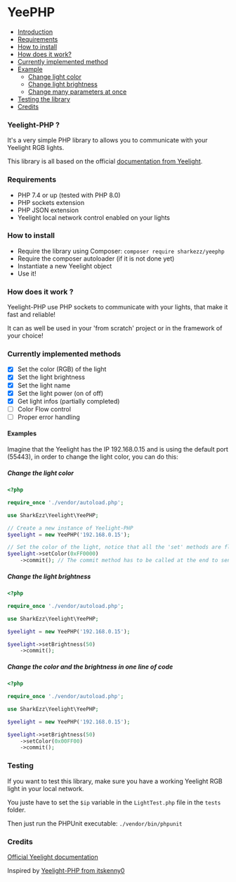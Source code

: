 # YeePHP

- [Introduction](#introduction)
- [Requirements](#requirements)
- [How to install](#how-to-install)
- [How does it work?](#how-it-work)
- [Currently implemented method](#implemented-methods)
- [Example](#examples)
    - [Change light color](#change-color)
    - [Change light brightness](#change-brightness)
    - [Change many parameters at once](#change-many-at-once)
- [Testing the library](#testing)
- [Credits](#credits)

<a name="introduction"></a>
### Yeelight-PHP ?

It's a very simple PHP library to allows you to communicate with your Yeelight RGB lights.

This library is all based on the official [documentation from Yeelight](https://www.yeelight.com/download/Yeelight_Inter-Operation_Spec.pdf).

<a name="requirements"></a>
### Requirements
- PHP 7.4 or up (tested with PHP 8.0)
- PHP sockets extension
- PHP JSON extension
- Yeelight local network control enabled on your lights

<a name="how-to-install"></a>
### How to install
- Require the library using Composer: `composer require sharkezz/yeephp`
- Require the composer autoloader (if it is not done yet)
- Instantiate a new Yeelight object
- Use it!

<a name="how-it-work"></a>
### How does it work ?

Yeelight-PHP use PHP sockets to communicate with your lights, that make it fast and reliable!

It can as well be used in your 'from scratch' project or in the framework of your choice!

<a name="implemented-methods"></a>
### Currently implemented methods
- [x] Set the color (RGB) of the light
- [x] Set the light brightness
- [x] Set the light name
- [x] Set the light power (on of off)
- [x] Get light infos (partially completed)
- [ ] Color Flow control
- [ ] Proper error handling

<a name="examples"></a>
#### Examples

Imagine that the Yeelight has the IP 192.168.0.15 and is using the default port (55443), in order to change the light color, you can do this:

<a name="change-color"></a>
##### Change the light color

```php
<?php

require_once './vendor/autoload.php';

use SharkEzz\Yeelight\YeePHP;

// Create a new instance of Yeelight-PHP
$yeelight = new YeePHP('192.168.0.15');

// Set the color of the light, notice that all the 'set' methods are fluent, it means that you can use them in chain !
$yeelight->setColor(0xFF0000)
    ->commit(); // The commit method has to be called at the end to send the commands to the light
```
<a name="change-brightness"></a>
##### Change the light brightness

```php
<?php

require_once './vendor/autoload.php';

use SharkEzz\Yeelight\YeePHP;

$yeelight = new YeePHP('192.168.0.15');

$yeelight->setBrightness(50)
    ->commit();
```

<a name="change-many-at-once"></a>
##### Change the color and the brightness in one line of code

```php
<?php

require_once './vendor/autoload.php';

use SharkEzz\Yeelight\YeePHP;

$yeelight = new YeePHP('192.168.0.15');

$yeelight->setBrightness(50)
    ->setColor(0x00FF00)
    ->commit();
```
<a name="testing"></a>
### Testing

If you want to test this library, make sure you have a working Yeelight RGB light in your local network.

You juste have to set the `$ip` variable in the `LightTest.php` file in the `tests` folder.

Then just run the PHPUnit executable: `./vendor/bin/phpunit`

<a name="credits"></a>
### Credits

[Official Yeelight documentation](https://www.yeelight.com/download/Yeelight_Inter-Operation_Spec.pdf)

Inspired by [Yeelight-PHP from itskenny0](https://github.com/itskenny0/Yeelight-PHP)